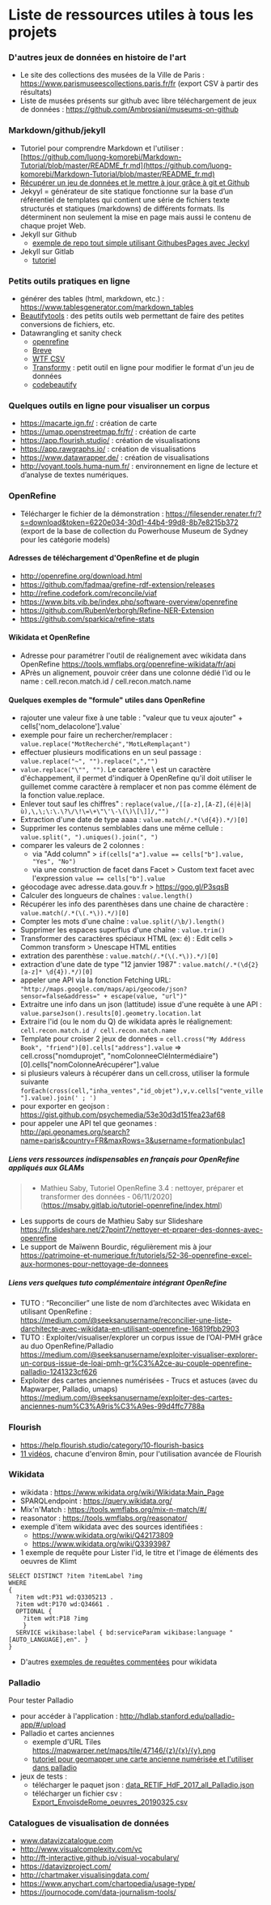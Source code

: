 # Liste de ressources utiles à tous les projets

### D'autres jeux de données en histoire de l'art
* Le site des collections des musées de la Ville de Paris : https://www.parismuseescollections.paris.fr/fr (export CSV à partir des résultats)
* Liste de musées présents sur github avec libre téléchargement de jeux de données : https://github.com/Ambrosiani/museums-on-github

### Markdown/github/jekyll
* Tutoriel pour comprendre Markdown et l'utiliser : [https://github.com/luong-komorebi/Markdown-Tutorial/blob/master/README_fr.md](https://github.com/luong-komorebi/Markdown-Tutorial/blob/master/README_fr.md)
* [Récupérer un jeu de données et le mettre à jour grâce à git et Github](https://github.com/Humanistica/ArtDesignDH/blob/master/tutoriels/tutoriel_recuperer_un_jeu_de_donnees_grace_a_git.md)
* Jekyyl = générateur de site statique fonctionne sur la base d’un référentiel de templates qui contient une série de fichiers texte structurés et statiques (markdowns) de différents formats. Ils déterminent non seulement la mise en page mais aussi le contenu de chaque projet Web.
* Jekyll sur Github
  * [exemple de repo tout simple utilisant GithubesPages avec Jeckyl](https://github.com/antoinecourtin/demogithubpages)
* Jekyll sur Gitlab
  * [tutoriel](https://docs.gitlab.com/ee/user/project/pages/getting_started/pages_from_scratch.html)
  

### Petits outils pratiques en ligne 
* générer des tables (html, markdown, etc.) : https://www.tablesgenerator.com/markdown_tables
* [Beautifytools](https://beautifytools.com/) : des petits outils web permettant de faire des petites conversions de fichiers, etc.
* Datawrangling et sanity check
  * [openrefine](https://openrefine.org/)
  * [Breve](http://hdlab.stanford.edu/breve/)
  * [WTF CSV](https://databasic.io/en/wtfcsv/)
  * [Transformy](http://www.transformy.io/#/) : petit outil en ligne pour modifier le format d'un jeu de données
  * [codebeautify](https://codebeautify.org/)


### Quelques outils en ligne pour visualiser un corpus

* https://macarte.ign.fr/ : création de carte
* https://umap.openstreetmap.fr/fr/ : création de carte
* https://app.flourish.studio/ : création de visualisations
* https://app.rawgraphs.io/ : création de visualisations
* https://www.datawrapper.de/ : création de visualisations
* http://voyant.tools.huma-num.fr/ : environnement en ligne de lecture et d’analyse de textes numériques.

### OpenRefine

* Télécharger le fichier de la démonstration : https://filesender.renater.fr/?s=download&token=6220e034-30d1-44b4-99d8-8b7e8215b372 (export de la base de collection du Powerhouse Museum de Sydney pour les catégorie models)

#### Adresses de téléchargement d'OpenRefine et de plugin
* http://openrefine.org/download.html
* https://github.com/fadmaa/grefine-rdf-extension/releases 
* http://refine.codefork.com/reconcile/viaf
* https://www.bits.vib.be/index.php/software-overview/openrefine
* https://github.com/RubenVerborgh/Refine-NER-Extension
* https://github.com/sparkica/refine-stats

#### Wikidata et OpenRefine
* Adresse pour paramétrer l'outil de réalignement avec wikidata dans OpenRefine
https://tools.wmflabs.org/openrefine-wikidata/fr/api
* APrès un alignement, pouvoir créer dans une colonne dédié l'id ou le name : cell.recon.match.id / cell.recon.match.name

#### Quelques exemples de "formule" utiles dans OpenRefine
* rajouter une valeur fixe à une table : "valeur que tu veux ajouter" + cells['nom_delacolone'].value`
* exemple pour faire un rechercher/remplacer : `value.replace("MotRecherché","MotLeRemplaçant")`
* effectuer plusieurs modifications en un seul passage : `value.replace("~", "").replace(",","")`
* `value.replace("\"", "")`. Le caractère \ est un caractère d'échappement, il permet d'indiquer à OpenRefine qu'il doit utiliser le guillemet comme caractère à remplacer et non pas comme élément de la fonction value.replace.
* Enlever tout sauf les chiffres" : `replace(value,/[[a-z],[A-Z],(é|è|à|ù),\,\;\:\.\?\/\!\=\+\"\'\-\(\)\[\]]/,"")`
* Extraction d'une date de type aaaa : `value.match(/.*(\d{4}).*/)[0]`
* Supprimer les contenus semblables dans une même cellule : `value.split(", ").uniques().join(", ")`
* comparer les valeurs  de 2 colonnes :
  * via "Add column" > `if(cells["a"].value == cells["b"].value, "Yes", "No")`
  * via une construction de facet dans Facet > Custom text facet avec l'expression `value == cells["b"].value`
* géocodage avec adresse.data.gouv.fr > https://goo.gl/P3sqsB
* Calculer des longueurs de chaînes : `value.length()`
* Récupérer les info des parenthèses dans une chaine de charactère : `value.match(/.*(\(.*\)).*/)[0]`
* Compter les mots d'une chaîne : `value.split(/\b/).length()`
* Supprimer les espaces superflus d'une chaîne : `value.trim()`
* Transformer des caractères spéciaux HTML (ex: &eacute;) : Edit cells > Common transform > Unescape HTML entities
* extration des parenthèse : `value.match(/.*(\(.*\)).*/)[0]`
* extraction d'une date de type "12 janvier 1987" : `value.match(/.*(\d{2} [a-z]* \d{4}).*/)[0]`
* appeler une API via la fonction Fetching URL: `"http://maps.google.com/maps/api/geocode/json?sensor=false&address=" + escape(value, "url")"`
* Extraitre une info dans un json (lattitude) issue d'une requête à une API : `value.parseJson().results[0].geometry.location.lat`
* Extraire l'id (ou le nom du Q) de wikidata après le réalignement: `cell.recon.match.id / cell.recon.match.name`
* Template pour croiser 2 jeux de données = `cell.cross("My Address Book", "friend")[0].cells["address"].value`
=> cell.cross("nomduprojet", "nomColonneeCléIntermédiaire")[0].cells["nomColonneArécupérer"].value
* si plusieurs valeurs à récupérer dans un cell.cross, utiliser la formule suivante `forEach(cross(cell,"inha_ventes","id_objet"),v,v.cells["vente_ville"].value).join(' ; ')`
* pour exporter en geojson : https://gist.github.com/psychemedia/53e30d3d151fea23af68
* pour appeler une API tel que geonames : http://api.geonames.org/search?name=paris&country=FR&maxRows=3&username=formationbulac1

##### Liens vers ressources indispensables en français pour OpenRefine appliqués aux GLAMs
> * Mathieu Saby, Tutoriel OpenRefine 3.4 : nettoyer, préparer et transformer des données - 06/11/2020](https://msaby.gitlab.io/tutoriel-openrefine/index.html)

* Les supports de cours de Mathieu Saby sur Slideshare
https://fr.slideshare.net/27point7/nettoyer-et-prparer-des-donnes-avec-openrefine
* Le support de Maïwenn Bourdic, régulièrement mis à jour
https://patrimoine-et-numerique.fr/tutoriels/52-36-openrefine-excel-aux-hormones-pour-nettoyage-de-donnees

##### Liens vers quelques tuto complémentaire intégrant OpenRefine
* TUTO : “Reconcilier” une liste de nom d’architectes avec Wikidata en utilisant OpenRefine : https://medium.com/@seeksanusername/reconcilier-une-liste-darchitecte-avec-wikidata-en-utilisant-openrefine-16819fbb2903
* TUTO : Exploiter/visualiser/explorer un corpus issue de l’OAI-PMH grâce au duo OpenRefine/Palladio
https://medium.com/@seeksanusername/exploiter-visualiser-explorer-un-corpus-issue-de-loai-pmh-gr%C3%A2ce-au-couple-openrefine-palladio-1241323cf626
* Exploiter des cartes anciennes numérisées - Trucs et astuces (avec du Mapwarper, Palladio, umaps)
https://medium.com/@seeksanusername/exploiter-des-cartes-anciennes-num%C3%A9ris%C3%A9es-99d4ffc7788a

### Flourish

* https://help.flourish.studio/category/10-flourish-basics
* [11 vidéos](https://www.youtube.com/playlist?list=PLI0e4-ERAU-M-I9FuNxirXWdhYkR0_G_x), chacune d'environ 8min, pour l'utilisation avancée de Flourish 

### Wikidata

* wikidata : https://www.wikidata.org/wiki/Wikidata:Main_Page
* SPARQLendpoint : https://query.wikidata.org/
* Mix'n'Match : https://tools.wmflabs.org/mix-n-match/#/
* reasonator : https://tools.wmflabs.org/reasonator/
* exemple d'item wikidata avec des sources identifiées : 
	* https://www.wikidata.org/wiki/Q42173809
	* https://www.wikidata.org/wiki/Q3393987
* 1 exemple de requête pour Lister l'id, le titre et l'image de éléments des oeuvres de Klimt
````sparql
SELECT DISTINCT ?item ?itemLabel ?img
WHERE
{
  ?item wdt:P31 wd:Q3305213 .
  ?item wdt:P170 wd:Q34661 .
  OPTIONAL {
    ?item wdt:P18 ?img
    }
  SERVICE wikibase:label { bd:serviceParam wikibase:language "[AUTO_LANGUAGE],en". }
}
````
* D'autres [exemples de requêtes commentées](/requeteWikidata.md) pour wikidata


### Palladio 

Pour tester Palladio
  * pour accéder à l'application : http://hdlab.stanford.edu/palladio-app/#/upload
  * Palladio et cartes anciennes
      * exemple d'URL Tiles https://mapwarper.net/maps/tile/47146/{z}/{x}/{y}.png
      * [tutoriel pour geomapper une carte ancienne numérisée et l'utiliser dans palladio](https://medium.com/@seeksanusername/exploiter-des-cartes-anciennes-num%C3%A9ris%C3%A9es-99d4ffc7788a)
  * jeux de tests :
     * télécharger le paquet json : [data_RETIF_HdF_2017_all_Palladio.json](https://github.com/antoinecourtin/DEFI_2019/raw/master/data_exemple/data_RETIF_HdF_2017_all_Palladio%20(1).json)
     * télécharger un fichier csv : [Export_EnvoisdeRome_oeuvres_20190325.csv](https://github.com/antoinecourtin/DEFI_2019/raw/master/data_exemple/Export_EnvoisdeRome_oeuvres_20190325.csv)

### Catalogues de visualisation de données
* www.datavizcatalogue.com
* http://www.visualcomplexity.com/vc
* http://ft-interactive.github.io/visual-vocabulary/
* https://datavizproject.com/
* http://chartmaker.visualisingdata.com/
* https://www.anychart.com/chartopedia/usage-type/
* https://journocode.com/data-journalism-tools/
